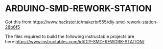 # ARDUINO-SMD-REWORK-STATION
Got this from https://www.hackster.io/makerbr555/diy-smd-rework-station-28b6f5

The files required to build the following instructable projects are here:https://www.instructables.com/id/DIY-SMD-REWORK-STATION/
